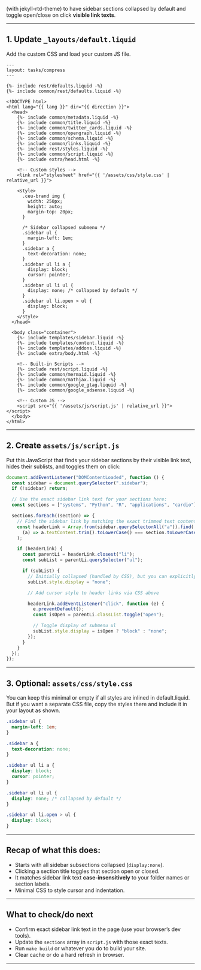 (with jekyll-rtd-theme) to have sidebar sections collapsed by default and toggle open/close on click **visible link texts**.

---

## 1. Update `_layouts/default.liquid`

Add the custom CSS and load your custom JS file.

```liquid
---
layout: tasks/compress
---

{%- include rest/defaults.liquid -%}
{%- include common/rest/defaults.liquid -%}

<!DOCTYPE html>
<html lang="{{ lang }}" dir="{{ direction }}">
  <head>
    {%- include common/metadata.liquid -%}
    {%- include common/title.liquid -%}
    {%- include common/twitter_cards.liquid -%}
    {%- include common/opengraph.liquid -%}
    {%- include common/schema.liquid -%}
    {%- include common/links.liquid -%}
    {%- include rest/styles.liquid -%}
    {%- include common/script.liquid -%}
    {%- include extra/head.html -%}

    <!-- Custom styles -->
    <link rel="stylesheet" href="{{ '/assets/css/style.css' | relative_url }}">

    <style>
      .ceu-brand img {
        width: 250px;
        height: auto;
        margin-top: 20px;
      }

      /* Sidebar collapsed submenu */
      .sidebar ul {
        margin-left: 1em;
      }
      .sidebar a {
        text-decoration: none;
      }
      .sidebar ul li a {
        display: block;
        cursor: pointer;
      }
      .sidebar ul li ul {
        display: none; /* collapsed by default */
      }
      .sidebar ul li.open > ul {
        display: block;
      }
    </style>
  </head>

  <body class="container">
    {%- include templates/sidebar.liquid -%}
    {%- include templates/content.liquid -%}
    {%- include templates/addons.liquid -%}
    {%- include extra/body.html -%}

    <!-- Built-in Scripts -->
    {%- include rest/script.liquid -%}
    {%- include common/mermaid.liquid -%}
    {%- include common/mathjax.liquid -%}
    {%- include common/google_gtag.liquid -%}
    {%- include common/google_adsense.liquid -%}

    <!-- Custom JS -->
    <script src="{{ '/assets/js/script.js' | relative_url }}"></script>
  </body>
</html>
```

---

## 2. Create `assets/js/script.js`

Put this JavaScript that finds your sidebar sections by their visible link text, hides their sublists, and toggles them on click:

```js
document.addEventListener("DOMContentLoaded", function () {
  const sidebar = document.querySelector(".sidebar");
  if (!sidebar) return;

  // Use the exact sidebar link text for your sections here:
  const sections = ["systems", "Python", "R", "applications", "cardio"];

  sections.forEach((section) => {
    // Find the sidebar link by matching the exact trimmed text content
    const headerLink = Array.from(sidebar.querySelectorAll("a")).find(
      (a) => a.textContent.trim().toLowerCase() === section.toLowerCase()
    );

    if (headerLink) {
      const parentLi = headerLink.closest("li");
      const subList = parentLi.querySelector("ul");

      if (subList) {
        // Initially collapsed (handled by CSS), but you can explicitly hide here if needed:
        subList.style.display = "none";

        // Add cursor style to header links via CSS above

        headerLink.addEventListener("click", function (e) {
          e.preventDefault();
          const isOpen = parentLi.classList.toggle("open");

          // Toggle display of submenu ul
          subList.style.display = isOpen ? "block" : "none";
        });
      }
    }
  });
});
```

---

## 3. Optional: `assets/css/style.css`

You can keep this minimal or empty if all styles are inlined in default.liquid. But if you want a separate CSS file, copy the styles there and include it in your layout as shown.

```css
.sidebar ul {
  margin-left: 1em;
}

.sidebar a {
  text-decoration: none;
}

.sidebar ul li a {
  display: block;
  cursor: pointer;
}

.sidebar ul li ul {
  display: none; /* collapsed by default */
}

.sidebar ul li.open > ul {
  display: block;
}
```

---

## Recap of what this does:

- Starts with all sidebar subsections collapsed (`display:none`).
- Clicking a section title toggles that section open or closed.
- It matches sidebar link text **case-insensitively** to your folder names or section labels.
- Minimal CSS to style cursor and indentation.

---

## What to check/do next

- Confirm exact sidebar link text in the page (use your browser’s dev tools).
- Update the `sections` array in `script.js` with those exact texts.
- Run `make build` or whatever you do to build your site.
- Clear cache or do a hard refresh in browser.

---
